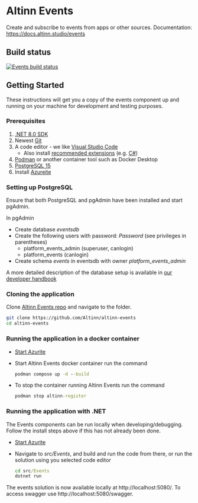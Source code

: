 # Altinn Events

Create and subscribe to events from apps or other sources.
Documentation: https://docs.altinn.studio/events

## Build status
[![Events build status](https://dev.azure.com/brreg/altinn-studio/_apis/build/status/altinn-platform/events-master?label=altinn/events)](https://dev.azure.com/brreg/altinn-studio/_build/latest?definitionId=136)


## Getting Started

These instructions will get you a copy of the events component up and running on your machine for development and testing purposes.

### Prerequisites

1. [.NET 8.0 SDK](https://dotnet.microsoft.com/download/dotnet/8.0)
2. Newest [Git](https://git-scm.com/downloads)
3. A code editor - we like [Visual Studio Code](https://code.visualstudio.com/download)
   - Also install [recommended extensions](https://code.visualstudio.com/docs/editor/extension-marketplace#_workspace-recommended-extensions) (e.g. [C#](https://marketplace.visualstudio.com/items?itemName=ms-dotnettools.csharp))
4. [Podman](https://podman.io/) or another container tool such as Docker Desktop
5. [PostgreSQL 15](https://www.postgresql.org/download/)
6. Install [Azureite](https://learn.microsoft.com/en-us/azure/storage/common/storage-use-azurite?tabs=visual-studio%2Cblob-storage#install-azurite)

### Setting up PostgreSQL

Ensure that both PostgreSQL and pgAdmin have been installed and start pgAdmin.

In pgAdmin
- Create database _eventsdb_
- Create the following users with password: _Password_ (see privileges in parentheses)
  - platform_events_admin (superuser, canlogin)
  - platform_events (canlogin)
- Create schema _events_ in eventsdb with owner _platform_events_admin_

A more detailed description of the database setup is available in [our developer handbook](https://docs.altinn.studio/community/contributing/handbook/postgres/)

### Cloning the application

Clone [Altinn Events repo](https://github.com/Altinn/altinn-events) and navigate to the folder.

```bash
git clone https://github.com/Altinn/altinn-events
cd altinn-events
```

### Running the application in a docker container

- [Start Azurite](https://learn.microsoft.com/en-us/azure/storage/common/storage-use-azurite?tabs=visual-studio%2Cblob-storage#run-azurite)

- Start Altinn Events docker container run the command

  ```cmd
  podman compose up -d --build
  ```

- To stop the container running Altinn Events run the command

  ```cmd
  podman stop altinn-register
  ```

### Running the application with .NET

The Events components can be run locally when developing/debugging. Follow the install steps above if this has not already been done.

- [Start Azurite](https://learn.microsoft.com/en-us/azure/storage/common/storage-use-azurite?tabs=visual-studio%2Cblob-storage#run-azurite)

- Navigate to _src/Events_, and build and run the code from there, or run the solution using you selected code editor

  ```cmd
  cd src/Events
  dotnet run
  ```

The events solution is now available locally at http://localhost:5080/.
To access swagger use http://localhost:5080/swagger.
